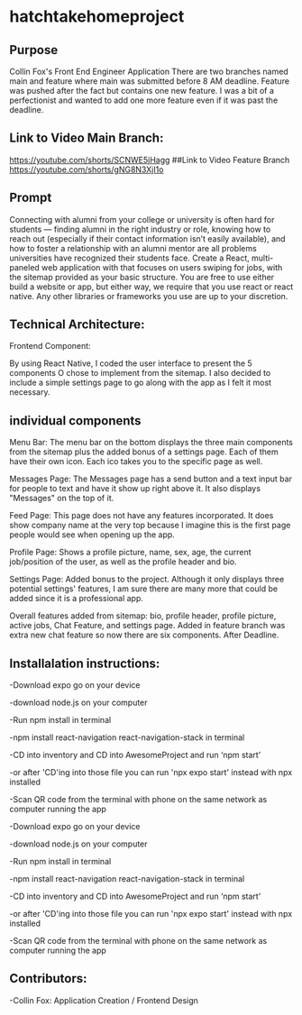 # hatchtakehomeproject

## Purpose
Collin Fox's Front End Engineer Application
There are two branches named main and feature where main was submitted before 8 AM deadline. Feature was pushed after the fact but contains one new feature. I was a bit of a perfectionist and wanted to add one more feature even if it was past the deadline.

## Link to Video Main Branch:
https://youtube.com/shorts/SCNWE5jHagg
##Link to Video Feature Branch
https://youtube.com/shorts/gNG8N3XjI1o


## Prompt

Connecting with alumni from your college or university is often hard for students — finding alumni in the right industry or role, knowing how to reach out (especially if their contact information isn’t easily available), and how to foster a relationship with an alumni mentor are all problems universities have recognized their students face. Create a React, multi-paneled web application with that focuses on users swiping for jobs, with the sitemap provided as your basic structure. You are free to use either build a website or app, but either way, we require that you use react or react native. Any other libraries or frameworks you use are up to your discretion. 

## Technical Architecture:

Frontend Component:

By using React Native, I coded the user interface to present the 5 components O chose to implement from the sitemap. I also decided to include a simple settings page to go along with the app as I felt it most necessary.

## individual components

Menu Bar: The menu bar on the bottom displays the three main components from the sitemap plus the added bonus of a settings page. Each of them have their own icon. Each ico takes you to the specific page as well. 

Messages Page: The Messages page has a send button and a text input bar for people to text and have it show up right above it. It also displays "Messages" on the top of it.

Feed Page: This page does not have any features incorporated. It does show company name at the very top because I imagine this is the first page people would see when opening up the app.

Profile Page: Shows a profile picture, name, sex, age, the current job/position of the user, as well as the profile header and bio.

Settings Page: Added bonus to the project. Although it only displays three potential settings' features, I am sure there are many more that could be added since it is a professional app.

Overall features added from sitemap: bio, profile header, profile picture, active jobs, Chat Feature, and settings page.
Added in feature branch was extra new chat feature so now there are six components. After Deadline.

## Installalation instructions:
-Download expo go on your device

-download node.js on your computer

-Run npm install in terminal

-npm install react-navigation react-navigation-stack in terminal

-CD into inventory and CD into AwesomeProject and run ‘npm start’

-or after 'CD'ing into those file you can run 'npx expo start' instead with npx installed

-Scan QR code from the terminal with phone on the same network as computer running the app

-Download expo go on your device

-download node.js on your computer

-Run npm install in terminal

-npm install react-navigation react-navigation-stack in terminal

-CD into inventory and CD into AwesomeProject and run ‘npm start’

-or after 'CD'ing into those file you can run 'npx expo start' instead with npx installed

-Scan QR code from the terminal with phone on the same network as computer running the app


## Contributors:

-Collin Fox: Application Creation / Frontend Design
